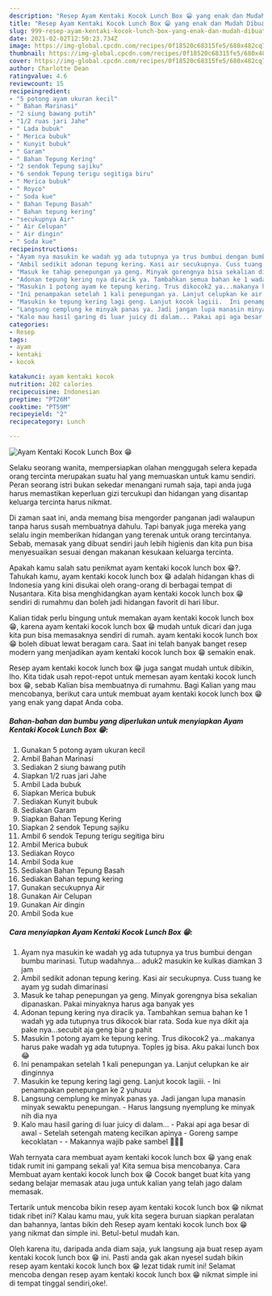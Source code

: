 ```yaml
---
description: "Resep Ayam Kentaki Kocok Lunch Box 😁 yang enak dan Mudah Dibuat"
title: "Resep Ayam Kentaki Kocok Lunch Box 😁 yang enak dan Mudah Dibuat"
slug: 999-resep-ayam-kentaki-kocok-lunch-box-yang-enak-dan-mudah-dibuat
date: 2021-02-02T12:50:23.734Z
image: https://img-global.cpcdn.com/recipes/0f18520c68315fe5/680x482cq70/ayam-kentaki-kocok-lunch-box-😁-foto-resep-utama.jpg
thumbnail: https://img-global.cpcdn.com/recipes/0f18520c68315fe5/680x482cq70/ayam-kentaki-kocok-lunch-box-😁-foto-resep-utama.jpg
cover: https://img-global.cpcdn.com/recipes/0f18520c68315fe5/680x482cq70/ayam-kentaki-kocok-lunch-box-😁-foto-resep-utama.jpg
author: Charlotte Dean
ratingvalue: 4.6
reviewcount: 15
recipeingredient:
- "5 potong ayam ukuran kecil"
- " Bahan Marinasi"
- "2 siung bawang putih"
- "1/2 ruas jari Jahe"
- " Lada bubuk"
- " Merica bubuk"
- " Kunyit bubuk"
- " Garam"
- " Bahan Tepung Kering"
- "2 sendok Tepung sajiku"
- "6 sendok Tepung terigu segitiga biru"
- " Merica bubuk"
- " Royco"
- " Soda kue"
- " Bahan Tepung Basah"
- " Bahan tepung kering"
- "secukupnya Air"
- " Air Celupan"
- " Air dingin"
- " Soda kue"
recipeinstructions:
- "Ayam nya masukin ke wadah yg ada tutupnya ya trus bumbui dengan bumbu marinasi. Tutup wadahnya... aduk2 masukin ke kulkas diamkan 3 jam"
- "Ambil sedikit adonan tepung kering. Kasi air secukupnya. Cuss tuang ke ayam yg sudah dimarinasi"
- "Masuk ke tahap penepungan ya geng. Minyak gorengnya bisa sekalian dipanaskan. Pakai minyaknya harus aga banyak yes"
- "Adonan tepung kering nya diracik ya. Tambahkan semua bahan ke 1 wadah yg ada tutupnya trus dikocok biar rata. Soda kue nya dikit aja pake nya...secubit aja geng biar g pahit"
- "Masukin 1 potong ayam ke tepung kering. Trus dikocok2 ya...makanya harus pake wadah yg ada tutupnya. Toples jg bisa. Aku pakai lunch box 😂"
- "Ini penampakan setelah 1 kali penepungan ya. Lanjut celupkan ke air dinginnya"
- "Masukin ke tepung kering lagi geng. Lanjut kocok lagiii.  Ini penampakan penepungan ke 2 yuhuuu"
- "Langsung cemplung ke minyak panas ya. Jadi jangan lupa manasin minyak sewaktu penepungan.  Harus langsung nyemplung ke minyak nih dia nya"
- "Kalo mau hasil garing di luar juicy di dalam... Pakai api aga besar di awal Setelah setengah mateng kecilkan apinya Goreng sampe kecoklatan  Makannya wajib pake sambel 🤤🤤🤤"
categories:
- Resep
tags:
- ayam
- kentaki
- kocok

katakunci: ayam kentaki kocok 
nutrition: 202 calories
recipecuisine: Indonesian
preptime: "PT26M"
cooktime: "PT59M"
recipeyield: "2"
recipecategory: Lunch

---
```



![Ayam Kentaki Kocok Lunch Box 😁](https://img-global.cpcdn.com/recipes/0f18520c68315fe5/680x482cq70/ayam-kentaki-kocok-lunch-box-😁-foto-resep-utama.jpg)

Selaku seorang wanita, mempersiapkan olahan menggugah selera kepada orang tercinta merupakan suatu hal yang memuaskan untuk kamu sendiri. Peran seorang istri bukan sekedar menangani rumah saja, tapi anda juga harus memastikan keperluan gizi tercukupi dan hidangan yang disantap keluarga tercinta harus nikmat.

Di zaman  saat ini, anda memang bisa mengorder panganan jadi walaupun tanpa harus susah membuatnya dahulu. Tapi banyak juga mereka yang selalu ingin memberikan hidangan yang terenak untuk orang tercintanya. Sebab, memasak yang dibuat sendiri jauh lebih higienis dan kita pun bisa menyesuaikan sesuai dengan makanan kesukaan keluarga tercinta. 



Apakah kamu salah satu penikmat ayam kentaki kocok lunch box 😁?. Tahukah kamu, ayam kentaki kocok lunch box 😁 adalah hidangan khas di Indonesia yang kini disukai oleh orang-orang di berbagai tempat di Nusantara. Kita bisa menghidangkan ayam kentaki kocok lunch box 😁 sendiri di rumahmu dan boleh jadi hidangan favorit di hari libur.

Kalian tidak perlu bingung untuk memakan ayam kentaki kocok lunch box 😁, karena ayam kentaki kocok lunch box 😁 mudah untuk dicari dan juga kita pun bisa memasaknya sendiri di rumah. ayam kentaki kocok lunch box 😁 boleh dibuat lewat beragam cara. Saat ini telah banyak banget resep modern yang menjadikan ayam kentaki kocok lunch box 😁 semakin enak.

Resep ayam kentaki kocok lunch box 😁 juga sangat mudah untuk dibikin, lho. Kita tidak usah repot-repot untuk memesan ayam kentaki kocok lunch box 😁, sebab Kalian bisa membuatnya di rumahmu. Bagi Kalian yang mau mencobanya, berikut cara untuk membuat ayam kentaki kocok lunch box 😁 yang enak yang dapat Anda coba.

<!--inarticleads1-->

##### Bahan-bahan dan bumbu yang diperlukan untuk menyiapkan Ayam Kentaki Kocok Lunch Box 😁:

1. Gunakan 5 potong ayam ukuran kecil
1. Ambil  Bahan Marinasi
1. Sediakan 2 siung bawang putih
1. Siapkan 1/2 ruas jari Jahe
1. Ambil  Lada bubuk
1. Siapkan  Merica bubuk
1. Sediakan  Kunyit bubuk
1. Sediakan  Garam
1. Siapkan  Bahan Tepung Kering
1. Siapkan 2 sendok Tepung sajiku
1. Ambil 6 sendok Tepung terigu segitiga biru
1. Ambil  Merica bubuk
1. Sediakan  Royco
1. Ambil  Soda kue
1. Sediakan  Bahan Tepung Basah
1. Sediakan  Bahan tepung kering
1. Gunakan secukupnya Air
1. Gunakan  Air Celupan
1. Gunakan  Air dingin
1. Ambil  Soda kue




<!--inarticleads2-->

##### Cara menyiapkan Ayam Kentaki Kocok Lunch Box 😁:

1. Ayam nya masukin ke wadah yg ada tutupnya ya trus bumbui dengan bumbu marinasi. Tutup wadahnya... aduk2 masukin ke kulkas diamkan 3 jam
1. Ambil sedikit adonan tepung kering. Kasi air secukupnya. Cuss tuang ke ayam yg sudah dimarinasi
1. Masuk ke tahap penepungan ya geng. Minyak gorengnya bisa sekalian dipanaskan. Pakai minyaknya harus aga banyak yes
1. Adonan tepung kering nya diracik ya. Tambahkan semua bahan ke 1 wadah yg ada tutupnya trus dikocok biar rata. Soda kue nya dikit aja pake nya...secubit aja geng biar g pahit
1. Masukin 1 potong ayam ke tepung kering. Trus dikocok2 ya...makanya harus pake wadah yg ada tutupnya. Toples jg bisa. Aku pakai lunch box 😂
1. Ini penampakan setelah 1 kali penepungan ya. Lanjut celupkan ke air dinginnya
1. Masukin ke tepung kering lagi geng. Lanjut kocok lagiii.  - Ini penampakan penepungan ke 2 yuhuuu
1. Langsung cemplung ke minyak panas ya. Jadi jangan lupa manasin minyak sewaktu penepungan.  - Harus langsung nyemplung ke minyak nih dia nya
1. Kalo mau hasil garing di luar juicy di dalam... - Pakai api aga besar di awal - Setelah setengah mateng kecilkan apinya - Goreng sampe kecoklatan -  - Makannya wajib pake sambel 🤤🤤🤤




Wah ternyata cara membuat ayam kentaki kocok lunch box 😁 yang enak tidak rumit ini gampang sekali ya! Kita semua bisa mencobanya. Cara Membuat ayam kentaki kocok lunch box 😁 Cocok banget buat kita yang sedang belajar memasak atau juga untuk kalian yang telah jago dalam memasak.

Tertarik untuk mencoba bikin resep ayam kentaki kocok lunch box 😁 nikmat tidak ribet ini? Kalau kamu mau, yuk kita segera buruan siapkan peralatan dan bahannya, lantas bikin deh Resep ayam kentaki kocok lunch box 😁 yang nikmat dan simple ini. Betul-betul mudah kan. 

Oleh karena itu, daripada anda diam saja, yuk langsung aja buat resep ayam kentaki kocok lunch box 😁 ini. Pasti anda gak akan nyesel sudah bikin resep ayam kentaki kocok lunch box 😁 lezat tidak rumit ini! Selamat mencoba dengan resep ayam kentaki kocok lunch box 😁 nikmat simple ini di tempat tinggal sendiri,oke!.

